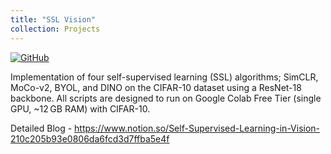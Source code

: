 ```yaml
---
title: "SSL Vision"
collection: Projects 
---
```


[![GitHub](https://img.shields.io/badge/GitHub-Repository-blue?logo=github)](https://github.com/thubZ09/ssl-vision.git)

Implementation of four self-supervised learning (SSL) algorithms; SimCLR, MoCo-v2, BYOL, and DINO on the CIFAR-10 dataset using a ResNet-18 backbone. All scripts are designed to run on Google Colab Free Tier (single GPU, ~12 GB RAM) with CIFAR-10.

Detailed Blog - https://www.notion.so/Self-Supervised-Learning-in-Vision-210c205b93e0806da6fcd3d7ffba5e4f